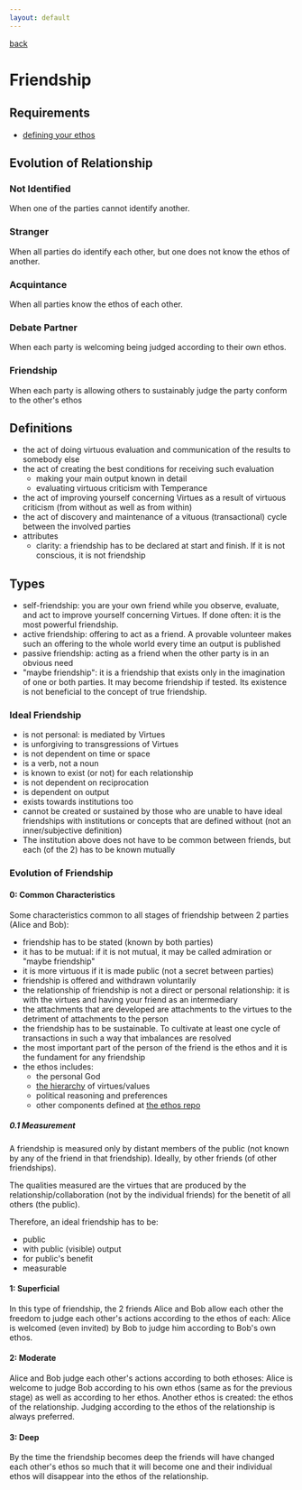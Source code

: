 ```yaml
---
layout: default
---
```

[back](./)

# Friendship

## Requirements

- [defining your ethos](https://github.com/ctzurcanu/ethos)

## Evolution of Relationship

### Not Identified

When one of the parties cannot identify another.

### Stranger

When all parties do identify each other, but one does not know the ethos of another.

### Acquintance

When all parties know the ethos of each other.

### Debate Partner

When each party is welcoming being judged according to their own ethos.

### Friendship

When each party is allowing others to sustainably judge the party conform to the other's ethos


## Definitions

- the act of doing virtuous evaluation and communication of the results to somebody else
- the act of creating the best conditions for receiving such evaluation
    - making your main output known in detail
    - evaluating virtuous criticism with Temperance
- the act of improving yourself concerning Virtues as a result of virtuous criticism (from without as well as from within)
- the act of discovery and maintenance of a vituous (transactional) cycle between the involved parties
- attributes
    - clarity: a friendship has to be declared at start and finish. If it is not conscious, it is not friendship

## Types

- self-friendship: you are your own friend while you observe, evaluate, and act to improve yourself concerning Virtues. If done often: it is the most powerful friendship.
- active friendship: offering to act as a friend. A provable volunteer makes such an offering to the whole world every time an output is published
- passive friendship: acting as a friend when the other party is in an obvious need
- "maybe friendship": it is a friendship that exists only in the imagination of one or both parties. It may become friendship if tested. Its existence is not beneficial to the concept of true friendship.

### Ideal Friendship

- is not personal: is mediated by Virtues
- is unforgiving to transgressions of Virtues 
- is not dependent on time or space
- is a verb, not a noun
- is known to exist (or not) for each relationship
- is not dependent on reciprocation
- is dependent on output
- exists towards institutions too
- cannot be created or sustained by those who are unable to have ideal friendships with institutions or concepts that are defined without (not an inner/subjective definition)
- The institution above does not have to be common between friends, but each (of the 2) has to be known mutually

### Evolution of Friendship

#### 0: Common Characteristics

Some characteristics common to all stages of friendship between 2 parties (Alice and Bob):
- friendship has to be stated (known by both parties)
- it has to be mutual: if it is not mutual, it may be called admiration or "maybe friendship"
- it is more virtuous if it is made public (not a secret between parties)
- friendship is offered and withdrawn voluntarily
- the relationship of friendship is not a direct or personal relationship: it is with the virtues and having your friend as an intermediary
- the attachments that are developed are attachments to the virtues to the detriment of attachments to the person
- the friendship has to be sustainable. To cultivate at least one cycle of transactions in such a way that imbalances are resolved
- the most important part of the person of the friend is the ethos and it is the fundament for any friendship
- the ethos includes:
    - the personal God
    - [the hierarchy](https://ctzurcanu.github.io/virtues/hierarchies.html) of virtues/values
    - political reasoning and preferences
    - other components defined at [the ethos repo](https://github.com/ctzurcanu/ethos)

##### 0.1 Measurement

A friendship is measured only by distant members of the public (not known by any of the friend in that friendship). Ideally, by other friends (of other friendships).

The qualities measured are the virtues that are produced by the relationship/collaboration (not by the individual friends) for the benetit of all others (the public).

Therefore, an ideal friendship has to be:
- public
- with public (visible) output
- for public's benefit
- measurable

#### 1: Superficial

In this type of friendship, the 2 friends Alice and Bob allow each other the freedom to judge each other's actions according to the ethos of each: Alice is welcomed (even invited) by Bob to judge him according to Bob's own ethos.

#### 2: Moderate

Alice and Bob judge each other's actions according to both ethoses: Alice is welcome to judge Bob according to his own ethos (same as for the previous stage) as well as according to her ethos.
Another ethos is created: the ethos of the relationship. Judging according to the ethos of the relationship is always preferred.

#### 3: Deep

By the time the friendship becomes deep the friends will have changed each other's ethos so much that it will become one and their individual ethos will disappear into the ethos of the relationship.